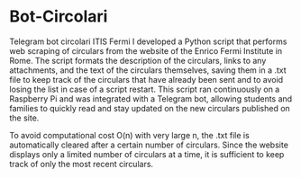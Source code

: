 # Bot-Circolari
Telegram bot circolari ITIS Fermi
I developed a Python script that performs web scraping of circulars from the website of the Enrico Fermi Institute in Rome. The script formats the description of the circulars, links to any attachments, and the text of the circulars themselves, saving them in a .txt file to keep track of the circulars that have already been sent and to avoid losing the list in case of a script restart. This script ran continuously on a Raspberry Pi and was integrated with a Telegram bot, allowing students and families to quickly read and stay updated on the new circulars published on the site.

To avoid computational cost O(n) with very large n, the .txt file is automatically cleared after a certain number of circulars. Since the website displays only a limited number of circulars at a time, it is sufficient to keep track of only the most recent circulars.
